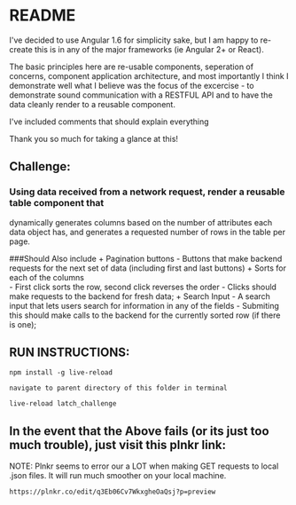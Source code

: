 

# README

I've decided to use Angular 1.6 for simplicity sake, but I am happy to 
re-create this is in any of the major frameworks (ie Angular 2+ or React).

The basic principles here are re-usable components, seperation of concerns,
component application architecture, and most importantly I think I demonstrate 
well what I believe was the focus of the excercise - to demonstrate sound 
communication with a RESTFUL API and to have the data cleanly render to a 
reusable component.

I've included comments that should explain everything

Thank you so much for taking a glance at this!


## Challenge:
### Using data received from a network request, render a reusable table component that 
  dynamically generates columns based on the number of attributes each data object
  has, and generates a requested number of rows in the table per page.

###Should Also include
    + Pagination buttons
      - Buttons that make backend requests for the next set of data (including first and last buttons)
    + Sorts for each of the columns   
      - First click sorts the row, second click reverses the order
      - Clicks should make requests to the backend for fresh data;
    + Search Input
      - A search input that lets users search for information in any of the fields
      - Submiting this should make calls to the backend for the currently sorted row (if there is one);

## RUN INSTRUCTIONS:
```
npm install -g live-reload

navigate to parent directory of this folder in terminal

live-reload latch_challenge

```

## In the event that the Above fails (or its just too much trouble), just visit this plnkr link:

NOTE: Plnkr seems to error our a LOT when making GET requests to local .json files. It will run much smoother on your local machine.

```
https://plnkr.co/edit/q3Eb06Cv7WkxgheOaQsj?p=preview
```